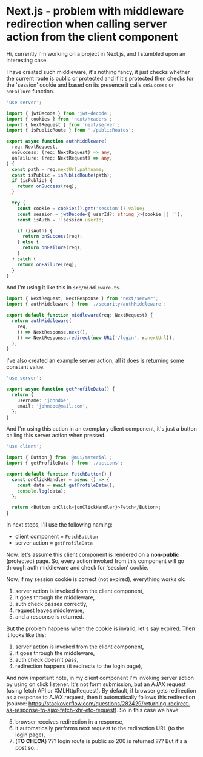# Next.js - problem with middleware redirection when calling server action from the client component

Hi, currently I'm working on a project in Next.js, and I stumbled upon an interesting case.

I have created such middleware, it's nothing fancy, it just checks whether the current route is public or protected and if it's protected then checks for the 'session' cookie and based on its presence it calls `onSuccess` or `onFailure` function.

```ts
'use server';

import { jwtDecode } from 'jwt-decode';
import { cookies } from 'next/headers';
import { NextRequest } from 'next/server';
import { isPublicRoute } from './publicRoutes';

export async function authMiddleware(
  req: NextRequest,
  onSuccess: (req: NextRequest) => any,
  onFailure: (req: NextRequest) => any,
) {
  const path = req.nextUrl.pathname;
  const isPublic = isPublicRoute(path);
  if (isPublic) {
    return onSuccess(req);
  }

  try {
    const cookie = cookies().get('session')?.value;
    const session = jwtDecode<{ userId?: string }>(cookie || '');
    const isAuth = !!session.userId;

    if (isAuth) {
      return onSuccess(req);
    } else {
      return onFailure(req);
    }
  } catch {
    return onFailure(req);
  }
}
```

And I'm using it like this in `src/middleware.ts`.

```ts
import { NextRequest, NextResponse } from 'next/server';
import { authMiddleware } from './security/authMiddleware';

export default function middleware(req: NextRequest) {
  return authMiddleware(
    req,
    () => NextResponse.next(),
    () => NextResponse.redirect(new URL('/login', r.nextUrl)),
  );
}
```

I've also created an example server action, all it does is returning some constant value.

```ts
'use server';

export async function getProfileData() {
  return {
    username: 'johndoe',
    email: 'johndoe@mail.com',
  };
}
```

And I'm using this action in an exemplary client component, it's just a button calling this server action when pressed.

```ts
'use client';

import { Button } from '@mui/material';
import { getProfileData } from './actions';

export default function FetchButton() {
  const onClickHandler = async () => {
    const data = await getProfileData();
    console.log(data);
  };

  return <Button onClick={onClickHandler}>Fetch</Button>;
}
```

In next steps, I'll use the following naming:

- client component = `FetchButtton`
- server action = `getProfileData`

Now, let's assume this client component is rendered on a **non-public** (protected) page. So, every action invoked from this component will go through auth middleware and check for 'session' cookie.

Now, if my session cookie is correct (not expired), everything works ok:

1. server action is invoked from the client component,
2. it goes through the middleware,
3. auth check passes correctly,
4. request leaves middleware,
5. and a response is returned.

But the problem happens when the cookie is invalid, let's say expired. Then it looks like this:

1. server action is invoked from the client component,
2. it goes through the middleware,
3. auth check doesn't pass,
4. redirection happens (it redirects to the login page),

And now important note, in my client component I'm invoking server action by using on click listener. It's not form submission, but an AJAX request (using fetch API or XMLHttpRequest). By default, if browser gets redirection as a response to AJAX request, then it automatically follows this redirection (source: <https://stackoverflow.com/questions/282429/returning-redirect-as-response-to-ajax-fetch-xhr-etc-request>). So in this case we have:

5. browser receives redirection in a response,
6. it automatically performs next request to the redirection URL (to the login page),
7. (**TO CHECK**) ??? login route is public so 200 is returned ??? But it's a post so...
